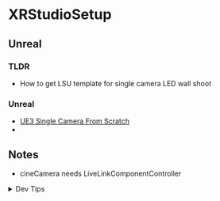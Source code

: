 # XRStudioSetup

## Unreal

### TLDR
* How to get LSU template for single camera LED wall shoot

### Unreal
* [UE3 Single Camera From Scratch](unreal-base-setup/README.md)
* 

## Notes
- cineCamera needs LiveLinkComponentController

</p>
</details>
<details><summary>Dev Tips</summary>
make git m="add commit message"
</details>

